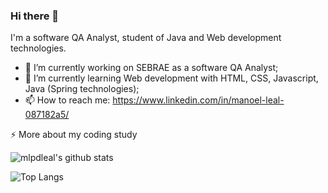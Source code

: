 ### Hi there 👋

I'm a software QA Analyst, student of Java and Web development technologies.

- 🔭 I’m currently working on SEBRAE as a software QA Analyst;
- 🌱 I’m currently learning Web development with HTML, CSS, Javascript, Java (Spring technologies);
- 📫 How to reach me: https://www.linkedin.com/in/manoel-leal-087182a5/

⚡️ More about my coding study

![mlpdleal's github stats](https://github-readme-stats.vercel.app/api?username=mlpdleal&count_private=true&refresh=true&show_icons=true&theme=onedark)

![Top Langs](https://github-readme-stats.vercel.app/api/top-langs/?username=mlpdleal&layout=compact&refresh=true&hide=css,html,PLpgSQL)


